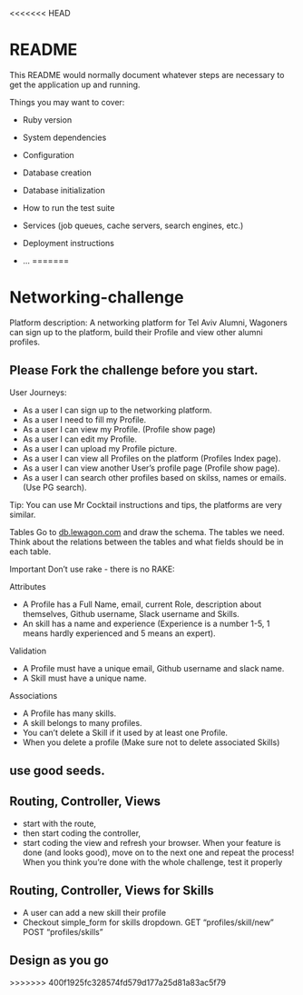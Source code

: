 <<<<<<< HEAD
# README

This README would normally document whatever steps are necessary to get the
application up and running.

Things you may want to cover:

* Ruby version

* System dependencies

* Configuration

* Database creation

* Database initialization

* How to run the test suite

* Services (job queues, cache servers, search engines, etc.)

* Deployment instructions

* ...
=======
<h1>Networking-challenge</h1>
Platform description: A networking platform for Tel Aviv Alumni, Wagoners can sign up to the platform, build their Profile and view other alumni profiles.

<h2>Please Fork the challenge before you start.</h2>
User Journeys:

<ul>
<li>As a user I can sign up to the networking platform.</li>
<li>As a user I need to fill my Profile.</li>
<li>As a user I can view my Profile. (Profile show page)</li>
<li>As a user I can edit my Profile.</li>
<li>As a user I can upload my Profile picture.</li>
<li>As a user I can view all Profiles on the platform (Profiles Index page).</li>
<li>As a user I can view another User’s profile page (Profile show page).</li>
<li>As a user I can search other profiles based on skilss, names or emails. (Use PG search).</li>
</ul>

Tip: You can use Mr Cocktail instructions and tips, the platforms are very similar.

Tables Go to [db.lewagon.com](https://kitt.lewagon.com/db/3862) and draw the schema. The tables we need. Think about the relations between the tables and what fields should be in each table.

Important Don’t use rake - there is no RAKE:

Attributes
<ul>
<li>A Profile has a Full Name, email, current Role, description about themselves, Github username, Slack username and Skills.</li>
<li>An skill has a name and experience (Experience is a number 1-5, 1 means hardly experienced and 5 means an expert).</li>
</ul>

Validation
<ul>
<li>A Profile must have a unique email, Github username and slack name.</li>
<li>A Skill must have a unique name.</li>
</ul>

Associations
<ul>
<li>A Profile has many skills.</li>

<li>A skill belongs to many profiles.</li>

<li>You can’t delete a Skill if it used by at least one Profile.</li>

<li>When you delete a profile (Make sure not to delete associated Skills)</li>
</ul>

<h2>use good seeds.</h2>

<h2>Routing, Controller, Views</h2>
<ul>
<li>start with the route,</li>
<li>then start coding the controller,</li>
<li>start coding the view and refresh your browser. When your feature is done (and looks good), move on to the next one and repeat the process! When you think you’re done with the whole challenge, test it properly</li>
</ul>

<h2>Routing, Controller, Views for Skills</h2>
<ul>
<li>A user can add a new skill their profile</li>
<li>Checkout simple_form for skills dropdown. GET “profiles/skill/new” POST “profiles/skills”</li>
</ul>

<h2>Design as you go</h2>
>>>>>>> 400f1925fc328574fd579d177a25d81a83ac5f79
